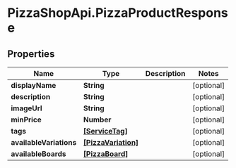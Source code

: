 # PizzaShopApi.PizzaProductResponse

## Properties

Name | Type | Description | Notes
------------ | ------------- | ------------- | -------------
**displayName** | **String** |  | [optional] 
**description** | **String** |  | [optional] 
**imageUrl** | **String** |  | [optional] 
**minPrice** | **Number** |  | [optional] 
**tags** | [**[ServiceTag]**](ServiceTag.md) |  | [optional] 
**availableVariations** | [**[PizzaVariation]**](PizzaVariation.md) |  | [optional] 
**availableBoards** | [**[PizzaBoard]**](PizzaBoard.md) |  | [optional] 


